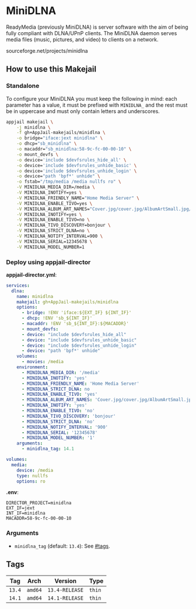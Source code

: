 # MiniDLNA

ReadyMedia (previously MiniDLNA) is server software with the aim of being fully compliant with DLNA/UPnP clients. The MiniDLNA daemon serves media files (music, pictures, and video) to clients on a network.

sourceforge.net/projects/minidlna

## How to use this Makejail

### Standalone

To configure your MiniDLNA you must keep the following in mind: each parameter has a value, it must be prefixed with `MINIDLNA_` and the rest must be in uppercase and must only contain letters and underscores.

```sh
appjail makejail \
    -j minidlna \
    -f gh+AppJail-makejails/minidlna \
    -o bridge="iface:jext minidlna" \
    -o dhcp="sb_minidlna" \
    -o macaddr="sb_minidlna:58-9c-fc-00-00-10" \
    -o mount_devfs \
    -o device='include $devfsrules_hide_all' \
    -o device='include $devfsrules_unhide_basic' \
    -o device='include $devfsrules_unhide_login' \
    -o device="path 'bpf*' unhide" \
    -o fstab="/tmp/media /media nullfs ro" \
    -V MINIDLNA_MEDIA_DIR=/media \
    -V MINIDLNA_INOTIFY=yes \
    -V MINIDLNA_FRIENDLY_NAME="Home Media Server" \
    -V MINIDLNA_ENABLE_TIVO=yes \
    -V MINIDLNA_ALBUM_ART_NAMES="Cover.jpg/cover.jpg/AlbumArtSmall.jpg/albumartsmall.jpg/AlbumArt.jpg/albumart.jpg/Album.jpg/album.jpg/Folder.jpg/folder.jpg/Thumb.jpg/thumb.jpg" \
    -V MINIDLNA_INOTIFY=yes \
    -V MINIDLNA_ENABLE_TIVO=no \
    -V MINIDLNA_TIVO_DISCOVERY=bonjour \
    -V MINIDLNA_STRICT_DLNA=no \
    -V MINIDLNA_NOTIFY_INTERVAL=900 \
    -V MINIDLNA_SERIAL=12345678 \
    -V MINIDLNA_MODEL_NUMBER=1
```

### Deploy using appjail-director

**appjail-director.yml**:

```yaml
services:
  dlna:
    name: minidlna
    makejail: gh+AppJail-makejails/minidlna
    options:
      - bridge: !ENV 'iface:${EXT_IF} ${INT_IF}'
      - dhcp: !ENV 'sb_${INT_IF}'
      - macaddr: !ENV 'sb_${INT_IF}:${MACADDR}'
      - mount_devfs:
      - device: "include $devfsrules_hide_all"
      - device: "include $devfsrules_unhide_basic"
      - device: "include $devfsrules_unhide_login"
      - device: "path 'bpf*' unhide"
    volumes:
      - movies: /media
    environment:
      - MINIDLNA_MEDIA_DIR: '/media'
      - MINIDLNA_INOTIFY: 'yes'
      - MINIDLNA_FRIENDLY_NAME: 'Home Media Server'
      - MINIDLNA_STRICT_DLNA: no
      - MINIDLNA_ENABLE_TIVO: 'yes'
      - MINIDLNA_ALBUM_ART_NAMES: 'Cover.jpg/cover.jpg/AlbumArtSmall.jpg/albumartsmall.jpg/AlbumArt.jpg/albumart.jpg/Album.jpg/album.jpg/Folder.jpg/folder.jpg/Thumb.jpg/thumb.jpg'
      - MINIDLNA_INOTIFY: 'yes'
      - MINIDLNA_ENABLE_TIVO: 'no'
      - MINIDLNA_TIVO_DISCOVERY: 'bonjour'
      - MINIDLNA_STRICT_DLNA: 'no'
      - MINIDLNA_NOTIFY_INTERVAL: '900'
      - MINIDLNA_SERIAL: '12345678'
      - MINIDLNA_MODEL_NUMBER: '1'
    arguments:
      - minidlna_tag: 14.1

volumes:
  media:
    device: /media
    type: nullfs
    options: ro
```

**.env**:

```
DIRECTOR_PROJECT=minidlna
EXT_IF=jext
INT_IF=minidlna
MACADDR=58-9c-fc-00-00-10
```

### Arguments

* `minidlna_tag` (default: `13.4`): See [#tags](#tags).

## Tags

| Tag    | Arch    | Version        | Type   |
| ------ | ------- | -------------- | ------ |
| `13.4` | `amd64` | `13.4-RELEASE` | `thin` |
| `14.1` | `amd64` | `14.1-RELEASE` | `thin` |
